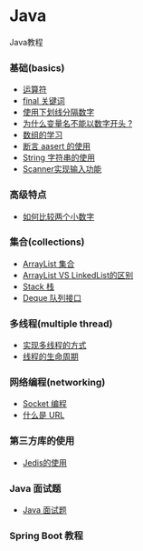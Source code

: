 # Java
Java教程

### 基础(basics)
* [运算符](basics/operator.md)
* [final 关键词](basics/final.md)
* [使用下划线分隔数字](basics/underscores-in-numeric-literals.md)
* [为什么变量名不能以数字开头 ?](basics/why-cant-variable-names-start-with-numbers.md)
* [数组的学习](basics/Array.md)
* [断言 aasert 的使用](basics/assertion.md)
* [String 字符串的使用](basics/string.md)
* [Scanner实现输入功能](basic/scanner.md)

### 高级特点
* [如何比较两个小数字](advanced/compare-two-double-variables.md)

### 集合(collections)
* [ArrayList 集合](collections/arraylist.md)
* [ArrayList VS LinkedList的区别]()
* [Stack 栈](collections/stack.md)
* [Deque 队列接口](collections/queue.md)

### 多线程(multiple thread)
* [实现多线程的方式](multithread/implementing-thread.md)
* [线程的生命周期](multithread/thread_lifecycle.md)

### 网络编程(networking)
* [Socket 编程](networking/socket.md)
* [什么是 URL](networking/url.md)

### 第三方库的使用
* [Jedis的使用](third/jedis.md)

### Java 面试题
* [Java 面试题](interview)

### Spring Boot 教程
